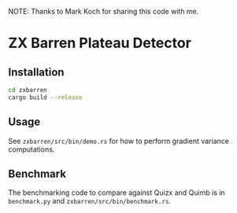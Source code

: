 NOTE: Thanks to Mark Koch for sharing this code with me.

# ZX Barren Plateau Detector

## Installation

```sh
cd zxbarren
cargo build --release
```

## Usage

See `zxbarren/src/bin/demo.rs` for how to perform gradient variance computations.


## Benchmark

The benchmarking code to compare against Quizx and Quimb is in  `benchmark.py` and `zxbarren/src/bin/benchmark.rs`.